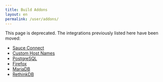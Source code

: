 ```yaml
---
title: Build Addons
layout: en
permalink: /user/addons/
---
```


This page is deprecated. The integrations previously listed here have been
moved:

- [Sauce Connect](/user/sauce-connect)
- [Custom Host Names](/user/hosts/)
- [PostgreSQL](/user/database-setup/#PostgreSQL)
- [Firefox](/user/firefox/)
- [MariaDB](/user/database-setup/#MariaDB)
- [RethinkDB](user/database-setup/#RethinkDB)
